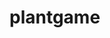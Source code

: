 # plantgame


<script>
var myGamePiece;

function startGame() {  
  myGameArea.start();  
  myGamePiece = new component(30, 30, "red", 10, 120);
}

var myGameArea = { 
    canvas: document.creatElement("canvas");  
    start: function() {    
    this.canvas.width = 480;    
    this.canvas.height = 270;    
    this.context = this.canvas.getContext("2d");    
    document.body.insertBefore(this.canvas, document.body.childNodes[0]);  
  }
}

</script>
